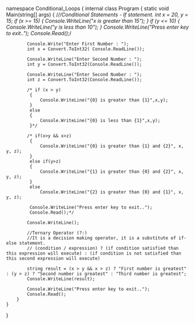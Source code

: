 <!-- C#--Conditional
Conditional Statements -->

namespace Conditional_Loops
{
    internal class Program
    {
        static void Main(string[] args)
        {
            /*//Conditional Statements - If statement. 
            int x = 20, y = 15;
            if (x >= 15)
            {
                Console.WriteLine("x is greater than 15");
            }
            if (y <= 10)
            {
                Console.WriteLine("y is less than 10");
            }
            Console.WriteLine("Press enter key to exit..");
            Console.Read();*/

            Console.Write("Enter First Number : ");
            int x = Convert.ToInt32( Console.ReadLine());
           
            Console.WriteLine("Enter Second Number : ");
            int y = Convert.ToInt32(Console.ReadLine());

            Console.WriteLine("Enter Second Number : ");
            int z = Convert.ToInt32(Console.ReadLine());

            /* if (x > y)
             {
                 Console.WriteLine("{0} is greater than {1}",x,y);
             }
             else
             {
                 Console.WriteLine("{0} is less than {1}",x,y);
             }*/

            /* if(x>y && x>z)
             {
                 Console.WriteLine("{0} is greater than {1} and {2}", x, y, z);
             }
             else if(y>z)
             {
                 Console.WriteLine("{1} is greater than {0} and {2}", x, y, z);
             }
             else
                 Console.WriteLine("{2} is greater than {0} and {1}", x, y, z);

             Console.WriteLine("Press enter key to exit..");
             Console.Read();*/

            Console.WriteLine();

            //Ternary Operator (?:)
            //It is a decision making operator, it is a substitute of if-else statement.
            // (condition / expression) ? (if condition satisfied than this expression will execute) : (if condition is not satisfied than this second expression will execute)

            string result = (x > y && x > z) ? "First number is greatest" : (y > z) ? "Second number is greatest" : "Third number is greatest";
            Console.WriteLine(result);

            Console.WriteLine("Press enter key to exit..");
            Console.Read();
        }
    }
}

   
